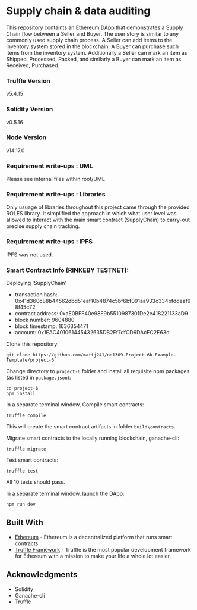 # Supply chain & data auditing

This repository containts an Ethereum DApp that demonstrates a Supply Chain flow between a Seller and Buyer. The user story is similar to any commonly used supply chain process. A Seller can add items to the inventory system stored in the blockchain. A Buyer can purchase such items from the inventory system. Additionally a Seller can mark an item as Shipped, Processed, Packed, and similarly a Buyer can mark an item as Received, Purchased.

### Truffle Version
v5.4.15

### Solidity Version
v0.5.16

### Node Version
v14.17.0

### Requirement write-ups : UML
Please see internal files within root/UML

### Requirement write-ups : Libraries
Only usuage of libraries throughout this project came through the provided ROLES library. It simplified the approach in which what user level was allowed to interact with the main smart contract (SupplyChain) to carry-out precise supply chain tracking.

### Requirement write-ups : IPFS
IPFS was not used.

### Smart Contract Info (RINKEBY TESTNET):

   Deploying 'SupplyChain'
   
   - transaction hash:    0x41d360c88b44562dbd51eaf10b4874c5bf6bf091aa933c334bfddeaf98f45c72
   - contract address:    0xaE0BFF40e98F9b5510987301De2e418221133aD9
   - block number:        9604880
   - block timestamp:     1636354471
   - account:             0x1EAC401061445432635DB2Ff7dfCD6DAcFC2E63d

Clone this repository:

```
git clone https://github.com/mattj241/nd1309-Project-6b-Example-Template/project-6
```

Change directory to ```project-6``` folder and install all requisite npm packages (as listed in ```package.json```):

```
cd project-6
npm install
```

In a separate terminal window, Compile smart contracts:

```
truffle compile
```


This will create the smart contract artifacts in folder ```build\contracts```.

Migrate smart contracts to the locally running blockchain, ganache-cli:

```
truffle migrate
```

Test smart contracts:

```
truffle test
```

All 10 tests should pass.


In a separate terminal window, launch the DApp:

```
npm run dev
```

## Built With

* [Ethereum](https://www.ethereum.org/) - Ethereum is a decentralized platform that runs smart contracts
* [Truffle Framework](http://truffleframework.com/) - Truffle is the most popular development framework for Ethereum with a mission to make your life a whole lot easier.


## Acknowledgments

* Solidity
* Ganache-cli
* Truffle
